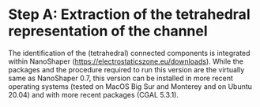 # Step A: Extraction of the tetrahedral representation of the channel

The identification of the (tetrahedral) connected components is integrated within NanoShaper (https://electrostaticszone.eu/downloads). While the packages and the procedure required to run this version are the virtually same as NanoShaper 0.7, this version can be installed in more recent operating systems (tested on MacOS Big Sur and Monterey and on Ubuntu 20.04) and with more recent packages (CGAL 5.3.1).


